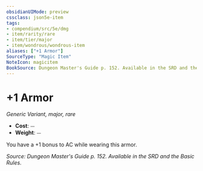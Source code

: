```yaml
---
obsidianUIMode: preview
cssclass: json5e-item
tags:
- compendium/src/5e/dmg
- item/rarity/rare
- item/tier/major
- item/wondrous/wondrous-item
aliases: ["+1 Armor"]
SourceType: "Magic Item"
NoteIcon: magicitem
BookSource: Dungeon Master's Guide p. 152. Available in the SRD and the Basic Rules.
---
```

# +1 Armor
*Generic Variant, major, rare*  

- **Cost**: ⏤
- **Weight**: ⏤

You have a +1 bonus to AC while wearing this armor.

*Source: Dungeon Master's Guide p. 152. Available in the SRD and the Basic Rules.*
